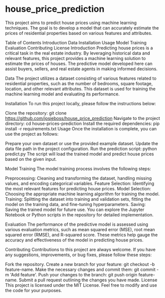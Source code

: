 # house_price_prediction

This project aims to predict house prices using machine learning techniques. The goal is to develop a model that can accurately estimate the prices of residential properties based on various features and attributes.

Table of Contents
Introduction
Data
Installation
Usage
Model Training
Evaluation
Contributing
License
Introduction
Predicting house prices is a critical task in the real estate industry. By leveraging historical data and relevant features, this project provides a machine learning solution to estimate the prices of houses. The predictive model developed here can assist buyers, sellers, and real estate agents in making informed decisions.

Data
The project utilizes a dataset consisting of various features related to residential properties, such as the number of bedrooms, square footage, location, and other relevant attributes. This dataset is used for training the machine learning model and evaluating its performance.

Installation
To run this project locally, please follow the instructions below:

Clone the repository: git clone https://github.com/josieboss/house_price_prediction
Navigate to the project directory: cd house-prices-prediction
Install the required dependencies: pip install -r requirements.txt
Usage
Once the installation is complete, you can use the project as follows:

Prepare your own dataset or use the provided example dataset.
Update the data file path in the project configuration.
Run the prediction script: python predict.py
The script will load the trained model and predict house prices based on the given input.

Model Training
The model training process involves the following steps:

Preprocessing: Cleaning and transforming the dataset, handling missing values, and encoding categorical variables.
Feature Selection: Identifying the most relevant features for predicting house prices.
Model Selection: Choosing the appropriate machine learning algorithm for training the model.
Training: Splitting the dataset into training and validation sets, fitting the model on the training data, and fine-tuning hyperparameters.
Saving: Saving the trained model for future use.
You can explore the Jupyter Notebook or Python scripts in the repository for detailed implementation.

Evaluation
The performance of the predictive model is assessed using various evaluation metrics, such as mean squared error (MSE), root mean squared error (RMSE), and R-squared score. These metrics help gauge the accuracy and effectiveness of the model in predicting house prices.

Contributing
Contributions to this project are always welcome. If you have any suggestions, improvements, or bug fixes, please follow these steps:

Fork the repository.
Create a new branch for your feature: git checkout -b feature-name.
Make the necessary changes and commit them: git commit -m 'Add feature'.
Push your changes to the branch: git push origin feature-name.
Submit a pull request outlining the changes you have made.
License
This project is licensed under the MIT License. Feel free to modify and use the code for your purposes.